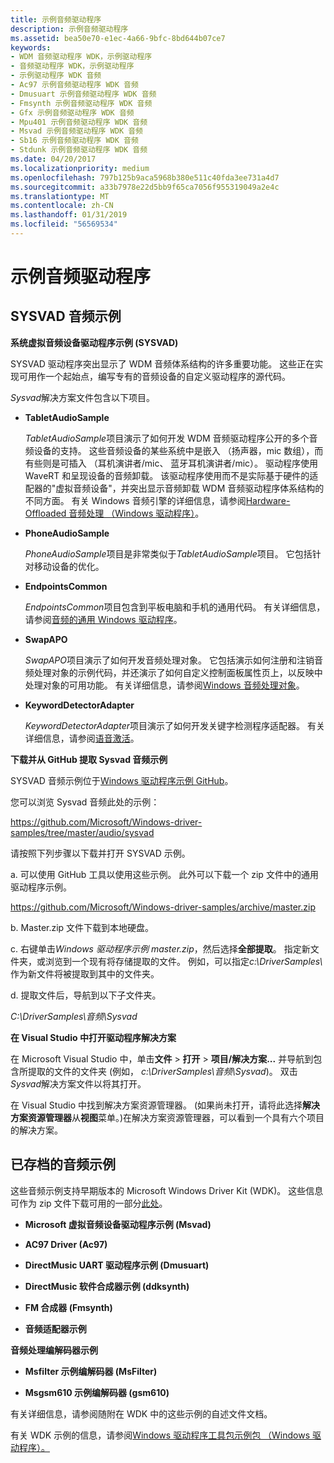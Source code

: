 ```yaml
---
title: 示例音频驱动程序
description: 示例音频驱动程序
ms.assetid: bea50e70-e1ec-4a66-9bfc-8bd644b07ce7
keywords:
- WDM 音频驱动程序 WDK，示例驱动程序
- 音频驱动程序 WDK，示例驱动程序
- 示例驱动程序 WDK 音频
- Ac97 示例音频驱动程序 WDK 音频
- Dmusuart 示例音频驱动程序 WDK 音频
- Fmsynth 示例音频驱动程序 WDK 音频
- Gfx 示例音频驱动程序 WDK 音频
- Mpu401 示例音频驱动程序 WDK 音频
- Msvad 示例音频驱动程序 WDK 音频
- Sb16 示例音频驱动程序 WDK 音频
- Stdunk 示例音频驱动程序 WDK 音频
ms.date: 04/20/2017
ms.localizationpriority: medium
ms.openlocfilehash: 797b125b9aca5968b380e511c40fda3ee731a4d7
ms.sourcegitcommit: a33b7978e22d5bb9f65ca7056f955319049a2e4c
ms.translationtype: MT
ms.contentlocale: zh-CN
ms.lasthandoff: 01/31/2019
ms.locfileid: "56569534"
---
```

# <a name="sample-audio-drivers"></a>示例音频驱动程序


## <a name="span-idsysvadaudiosamplespanspan-idsysvadaudiosamplespanspan-idsysvadaudiosamplespansysvad-audio-sample"></a><span id="SYSVAD_Audio_Sample"></span><span id="sysvad_audio_sample"></span><span id="SYSVAD_AUDIO_SAMPLE"></span>SYSVAD 音频示例


**系统虚拟音频设备驱动程序示例 (SYSVAD)**

SYSVAD 驱动程序突出显示了 WDM 音频体系结构的许多重要功能。 这些正在实现可用作一个起始点，编写专有的音频设备的自定义驱动程序的源代码。

*Sysvad*解决方案文件包含以下项目。

-   **TabletAudioSample**

    *TabletAudioSample*项目演示了如何开发 WDM 音频驱动程序公开的多个音频设备的支持。 这些音频设备的某些系统中是嵌入 （扬声器，mic 数组），而有些则是可插入 （耳机演讲者/mic、 蓝牙耳机演讲者/mic）。 驱动程序使用 WaveRT 和呈现设备的音频卸载。 该驱动程序使用而不是实际基于硬件的适配器的"虚拟音频设备"，并突出显示音频卸载 WDM 音频驱动程序体系结构的不同方面。 有关 Windows 音频引擎的详细信息，请参阅[Hardware-Offloaded 音频处理 （Windows 驱动程序）](hardware-offloaded-audio-processing.md)。

-   **PhoneAudioSample**

    *PhoneAudioSample*项目是非常类似于*TabletAudioSample*项目。 它包括针对移动设备的优化。

-   **EndpointsCommon**

    *EndpointsCommon*项目包含到平板电脑和手机的通用代码。 有关详细信息，请参阅[音频的通用 Windows 驱动程序](audio-universal-drivers.md)。

-   **SwapAPO**

    *SwapAPO*项目演示了如何开发音频处理对象。 它包括演示如何注册和注销音频处理对象的示例代码，并还演示了如何自定义控制面板属性页上，以反映中处理对象的可用功能。 有关详细信息，请参阅[Windows 音频处理对象](windows-audio-processing-objects.md)。

-   **KeywordDetectorAdapter**

    *KeywordDetectorAdapter*项目演示了如何开发关键字检测程序适配器。 有关详细信息，请参阅[语音激活](voice-activation.md)。

**下载并从 GitHub 提取 Sysvad 音频示例**

SYSVAD 音频示例位于[Windows 驱动程序示例 GitHub](https://github.com/Microsoft/Windows-driver-samples)。

您可以浏览 Sysvad 音频此处的示例：

<https://github.com/Microsoft/Windows-driver-samples/tree/master/audio/sysvad>

请按照下列步骤以下载并打开 SYSVAD 示例。

a. 可以使用 GitHub 工具以使用这些示例。 此外可以下载一个 zip 文件中的通用驱动程序示例。

<https://github.com/Microsoft/Windows-driver-samples/archive/master.zip>

b. Master.zip 文件下载到本地硬盘。

c. 右键单击*Windows 驱动程序示例 master.zip*，然后选择**全部提取**。 指定新文件夹，或浏览到一个现有将存储提取的文件。 例如，可以指定*c:\\DriverSamples\\* 作为新文件将被提取到其中的文件夹。

d. 提取文件后，导航到以下子文件夹。

*C:\\DriverSamples\\音频\\Sysvad*

**在 Visual Studio 中打开驱动程序解决方案**

在 Microsoft Visual Studio 中，单击**文件** &gt; **打开** &gt; **项目/解决方案...** 并导航到包含所提取的文件的文件夹 (例如， *c:\\DriverSamples\\音频\\Sysvad*)。 双击*Sysvad*解决方案文件以将其打开。

在 Visual Studio 中找到解决方案资源管理器。 (如果尚未打开，请将此选择**解决方案资源管理器**从**视图**菜单。)在解决方案资源管理器，可以看到一个具有六个项目的解决方案。

## <a name="span-idsampleaudiodriversspanspan-idsampleaudiodriversspanarchived-audio-samples"></a><span id="sample_audio_drivers"></span><span id="SAMPLE_AUDIO_DRIVERS"></span>已存档的音频示例


这些音频示例支持早期版本的 Microsoft Windows Driver Kit (WDK)。 这些信息可作为 zip 文件下载可用的一部分[此处](https://go.microsoft.com/fwlink/p/?LinkId=618052)。

-   **Microsoft 虚拟音频设备驱动程序示例 (Msvad)**

-   **AC97 Driver (Ac97)**

-   **DirectMusic UART 驱动程序示例 (Dmusuart)**

-   **DirectMusic 软件合成器示例 (ddksynth)**

-   **FM 合成器 (Fmsynth)**

-   **音频适配器示例**

**音频处理编解码器示例**

-   **Msfilter 示例编解码器 (MsFilter)**

-   **Msgsm610 示例编解码器 (gsm610)**

有关详细信息，请参阅随附在 WDK 中的这些示例的自述文件文档。

有关 WDK 示例的信息，请参阅[Windows 驱动程序工具包示例包 （Windows 驱动程序）。](https://msdn.microsoft.com/library/windows/hardware/ff554118)

 

 





